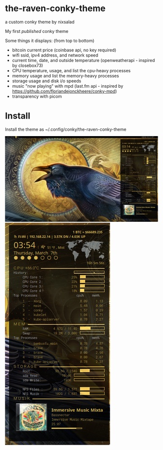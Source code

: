 # the-raven-conky-theme
a custom conky theme by nixsalad

My first *published* conky theme

Some things it displays: (from top to bottom)
- bitcoin current price (coinbase api, no key required)
- wifi ssid, ipv4 address, and network speed
- current time, date, and outside temperature (openweatherapi - inspired by closebox73)
- CPU temperature, usage, and list the cpu-heavy processes
- memory usage and list the memory-heavy processes
- storage usage and disk i/o speeds
- music "now playing" with mpd (last.fm api - inspired by https://github.com/floriandejonckheere/conky-mpd)
- transparency with picom 

# Install
Install the theme as ~/.config/conky/the-raven-conky-theme

![](screenshot.png)
![](screenshot2.png)
